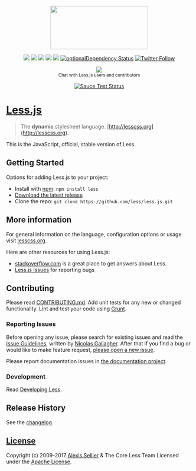<p align="center"><img src="http://lesscss.org/public/img/less_logo.png" width="264" height="117">

<p align="center"><a href="http://badge.fury.io/js/less"><img src="https://badge.fury.io/js/less.svg"></a> <a href="https://travis-ci.org/less/less.js"><img src="https://travis-ci.org/less/less.js.svg?branch=master" style="max-width:100%;"></a> <a href="https://ci.appveyor.com/project/lukeapage/less-js/branch/master"><img src="https://ci.appveyor.com/api/projects/status/bx2qspy3qbuxpl9q/branch/master?svg=true" style="max-width:100%;"></a> <a href="https://david-dm.org/less/less.js"><img src="https://david-dm.org/less/less.js.svg" style="max-width:100%;"></a> <a href="https://david-dm.org/less/less.js#info=devDependencies"><img src="https://david-dm.org/less/less.js/dev-status.svg" style="max-width:100%;"></a> <a href="https://david-dm.org/less/less.js#info=optionalDependencies"><img alt="optionalDependency Status" src="https://david-dm.org/less/less.js/optional-status.svg" style="max-width:100%;"></a> <a href="https://twitter.com/lesstocss"><img alt="Twitter Follow" src="https://img.shields.io/twitter/follow/lesstocss.svg?style=flat-square" style="max-width:100%;"></a></p>

<p align="center"><a href="https://gitter.im/less/less.js?utm_source=badge&amp;utm_medium=badge&amp;utm_campaign=pr-badge&amp;utm_content=badge"><img src="https://badges.gitter.im/Join%20Chat.svg" style="max-width:100%;"></a> <br><sup class="rich-diff-level-one">Chat with Less.js users and contributors</sup></p>

<p align="center"><a href="https://saucelabs.com/u/less" rel="nofollow"><img src="https://saucelabs.com/browser-matrix/less.svg" alt="Sauce Test Status" style="max-width:100%;"></a></p>

# [Less.js](http://lesscss.org)

> The **dynamic** stylesheet language. [http://lesscss.org](http://lesscss.org).

This is the JavaScript, official, stable version of Less.


## Getting Started

Options for adding Less.js to your project:

* Install with [npm](https://npmjs.org): `npm install less`
* [Download the latest release][download]
* Clone the repo: `git clone https://github.com/less/less.js.git`

## More information

For general information on the language, configuration options or usage visit [lesscss.org](http://lesscss.org).

Here are other resources for using Less.js:

* [stackoverflow.com][so] is a great place to get answers about Less.
* [Less.js Issues][issues] for reporting bugs


## Contributing
Please read [CONTRIBUTING.md](CONTRIBUTING.md). Add unit tests for any new or changed functionality. Lint and test your code using [Grunt](http://gruntjs.com).

### Reporting Issues

Before opening any issue, please search for existing issues and read the [Issue Guidelines](https://github.com/necolas/issue-guidelines), written by [Nicolas Gallagher](https://github.com/necolas). After that if you find a bug or would like to make feature request, [please open a new issue][issues].

Please report documentation issues in [the documentation project](https://github.com/less/less-docs).

### Development

Read [Developing Less](http://lesscss.org/usage/#developing-less).

## Release History
See the [changelog](CHANGELOG.md)

## [License](LICENSE)

Copyright (c) 2009-2017 [Alexis Sellier](http://cloudhead.io) & The Core Less Team
Licensed under the [Apache License](LICENSE).


[so]: http://stackoverflow.com/questions/tagged/less "StackOverflow.com"
[issues]: https://github.com/less/less.js/issues "GitHub Issues for Less.js"
[download]: https://github.com/less/less.js/zipball/master "Download Less.js"
